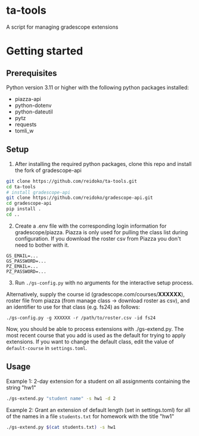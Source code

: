 # ta-tools
A script for managing gradescope extensions

# Getting started

## Prerequisites
Python version 3.11 or higher with the following python packages installed:
- piazza-api
- python-dotenv
- python-dateutil
- pytz
- requests
- tomli_w

## Setup
1. After installing the required python packages, clone this repo and install the fork of gradescope-api
```sh
git clone https://github.com/reidoko/ta-tools.git
cd ta-tools
# install gradescope-api
git clone https://github.com/reidoko/gradescope-api.git
cd gradescope-api
pip install .
cd ..
```

2. Create a .env file with the corresponding login information for gradescope/piazza. Piazza is only used for pulling the class list during configuration. If you download the roster csv from Piazza you don't need to bother with it.
```
GS_EMAIL=...
GS_PASSWORD=...
PZ_EMAIL=...
PZ_PASSWORD=...
```

3. Run `./gs-config.py` with no arguments for the interactive setup process.

Alternatively, supply the course id (gradescope.com/courses/__XXXXXX__), 
roster file from piazza (from manage class -> download roster as csv), and an identifier to
use for that class (e.g. fs24) as follows:
```
./gs-config.py -g XXXXXX -r /path/to/roster.csv -id fs24
```

Now, you should be able to process extensions with ./gs-extend.py. 
The most recent course that you add is used as the default for trying to apply extensions. 
If you want to change the default class, edit the value of `default-course` in `settings.toml`.

## Usage
Example 1: 2-day extension for a student on all assignments containing the string "hw1"
```sh
./gs-extend.py "student name" -s hw1 -d 2
```

Example 2: Grant an extension of default length (set in settings.toml) for all of 
the names in a file `students.txt` for homework with the title "hw1"
```sh
./gs-extend.py $(cat students.txt) -s hw1
```
